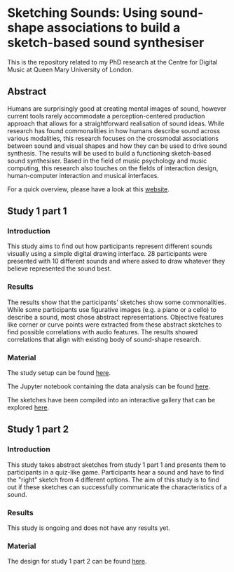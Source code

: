 # Sketching Sounds: Using sound-shape associations to build a sketch-based sound synthesiser 

This is the repository related to my PhD research at the Centre for Digital Music at Queen Mary University of London.

## Abstract
Humans are surprisingly good at creating mental images of sound, however current tools rarely accommodate a perception-centered production approach that allows for a straightforward realisation of sound ideas. While research has found commonalities in how humans describe sound across various modalities, this research focuses on the crossmodal associations between sound and visual shapes and how they can be used to drive sound synthesis. The results will be used to build a functioning sketch-based sound synthesiser. Based in the field of music psychology and music computing, this research also touches on the fields of interaction design, human-computer interaction and musical interfaces.

For a quick overview, please have a look at this [website](https://sfrl.github.io/PhD_Research_Sketching_Sounds/Webpage/).

## Study 1 part 1

### Introduction
This study aims to find out how participants represent different sounds visually using a simple digital drawing interface. 28 participants were presented with 10 different sounds and where asked to draw whatever they believe represented the sound best.

### Results
The results show that the participants' sketches show some commonalities. While some participants use figurative images (e.g. a piano or a cello) to describe a sound, most chose abstract representations. Objective features like corner or curve points were extracted from these abstract sketches to find possible correlations with audio features. The results showed correlations that align with existing body of sound-shape research.

### Material

The study setup can be found [here](https://sfrl.github.io/PhD_Research_Sketching_Sounds/Stage_1/Study1_part1/Study_setup/).

The Jupyter notebook containing the data analysis can be found [here](https://github.com/SFRL/PhD_Research_Sketching_Sounds/blob/master/Stage_1/Study1_part1/analysis.ipynb).

The sketches have been compiled into an interactive gallery that can be explored [here](https://sfrl.github.io/PhD_Research_Sketching_Sounds/Stage_1/Study1_part1/Sketch_Gallery/).

## Study 1 part 2

### Introduction
This study takes abstract sketches from study 1 part 1 and presents them to participants in a quiz-like game. Participants hear a sound and have to find the "right" sketch from 4 different options. The aim of this study is to find out if these sketches can successfully communicate the characteristics of a sound.

### Results
This study is ongoing and does not have any results yet.

### Material
The design for study 1 part 2 can be found [here](https://phd-studies-eddd5.web.app/). 



